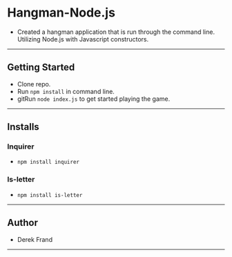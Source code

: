 # Hangman-Node.js

- Created a hangman application that is run through the command line. Utilizing Node.js with Javascript constructors.
___
## Getting Started

- Clone repo.
- Run `npm install` in command line.
- gitRun `node index.js` to get started playing the game.
___
##  Installs

### Inquirer
- `npm install inquirer`

### Is-letter
- `npm install is-letter`
___
## Author

- Derek Frand
___